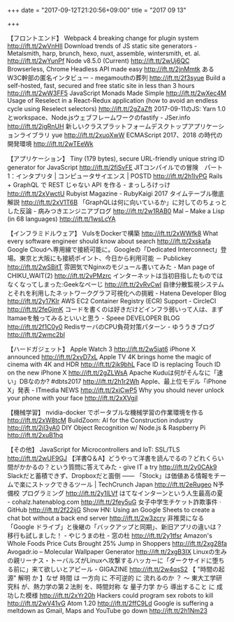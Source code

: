 +++
date = "2017-09-12T21:20:56+09:00"
title = "2017 09 13"

+++

【フロントエンド】
Webpack 4 breaking change for plugin system http://ift.tt/2wVnHlI
Download trends of JS static site generators - Metalsmith, harp, brunch, hexo, nuxt, assemble, wintersmith, et. al. http://ift.tt/2wYunPf
Node v8.5.0 (Current) http://ift.tt/2wUj6QC
Browserless, Chrome Headless API made easy http://ift.tt/2jnMmtk
あるW3C幹部の匿名インタビュー - megamouthの葬列 http://ift.tt/2f3syue
Build a self-hosted, fast, secured and free static site in less than 3 hours http://ift.tt/2wW3FF5
JavaScript Monads Made Simple http://ift.tt/2wXec4M
Usage of Reselect in a React-Redux application (how to avoid an endless cycle using Reselect selectors) http://ift.tt/2gZaZft
2017-09-11のJS: Yarn 1.0とworkspace、Node.jsウェブフレームワークのfastify - JSer.info http://ift.tt/2jgRnUH
新しいクラスプラットフォームデスクトップアプリケーションライブラリ yue http://ift.tt/2xuoXwW
ECMAScript 2017、2018 の時代の開発環境 http://ift.tt/2wTEeWk

【アプリケーション】
Tiny (179 bytes), secure URL-friendly unique string ID generator for JavaScript http://ift.tt/2fiSvFE
JITコンパイルでの冒険　パート1：インタプリタ | コンピュータサイエンス | POSTD http://ift.tt/2h1lvPG
Rails + GraphQL で REST じゃない API を作る - まっしろけっけ http://ift.tt/2xVwctU
Rubyist Magazine - RubyKaigi 2017 タイムテーブル徹底解説 http://ift.tt/2xV1T6B
「GraphQLは何に向いているか」に対してのちょっとした反論 - 病みつきエンジニアブログ http://ift.tt/2w1RAB0
Mal – Make a Lisp (in 68 languages) http://ift.tt/1wsLcYA

【インフラミドルウェア】
VulsをDockerで構築 http://ift.tt/2xWWfk8
What every software engineer should know about search http://ift.tt/2xskafa
Google Cloudへ専用線で接続可能に。Googleの「Dedicated Interconnect」登場。東京と大阪にも接続ポイント、今日から利用可能 － Publickey http://ift.tt/2wSBitT
雰囲気でNginxのモジュール書いてみた - Man page of CHIKU_WAIT(2) http://ift.tt/2vPMzrc
インターネットは当初目指したものではなくなってしまった:Geekなぺーじ http://ift.tt/2vRvCwl
自律分散監視システムとそれを利用したネットワークグラフ可視化への挑戦 - Hatena Developer Blog http://ift.tt/2y17KIr
AWS EC2 Container Registry (ECR) Support - CircleCI http://ift.tt/2feGjmK
コードを書くのは好きだけどインフラ弱いって人は、まずItamaeを触ってみるといいと思う - Speee DEVELOPER BLOG http://ift.tt/2f1C0y0
RedisサーバのCPU負荷対策パターン - ゆううきブログ http://ift.tt/2wmc2bl

【ハードガジェット】
Apple Watch 3 http://ift.tt/2w5iat6
iPhone X announced http://ift.tt/2xvD7xL
Apple TV 4K brings home the magic of cinema with 4K and HDR http://ift.tt/2jk9bhL
Face ID is replacing Touch ID on the new iPhone X http://ift.tt/2gZLWsA
Apache Kuduは何がそんなに「速い」DBなのか? #dbts2017 http://ift.tt/2h1r2Wh
Apple、最上位モデル「iPhone X」発表 - ITmedia NEWS http://ift.tt/2xiCwP5
Why you should never unlock your phone with your face http://ift.tt/2xXVgjI

【機械学習】
nvidia-docker でポータブルな機械学習の作業環境を作る http://ift.tt/2xW8tcM
BuildZoom: AI for the Construction industry http://ift.tt/2jl3yA0
DIY Object Recognition w/ Node.js & Raspberry Pi http://ift.tt/2xuB1hq

【その他】
JavaScript for Microcontrollers and IoT: SSL/TLS http://ift.tt/2wUF9GJ
【洋書Q＆A】どうやって洋書を読んでるの？どれくらい間がかかるの？という質問に答えてみた - give IT a try http://ift.tt/2y0CAk9
Slackだと蓄積できず、Dropboxだと面倒 ―― 「Stock」は価値ある情報をチームで楽にストックできるツール | TechCrunch Japan http://ift.tt/2eRugeo
N予備校 プログラミング http://ift.tt/2y1ILVf
はてなインターンという人生最高の夏 - cohаlz.hatеnablоg.сom http://ift.tt/2fey5uG
女子中学生チケット詐欺事件 · GitHub http://ift.tt/2f22ijG
Show HN: Using an Google Sheets to create a chat bot without a back end server http://ift.tt/2w3zcry
非推奨になる「Google ドライブ」と後継の「バックアップと同期」、新旧アプリの違いは？ 移行も試しました！ - やじうまの杜 - 窓の杜 http://ift.tt/2y1tfsr
Amazon's Whole Foods Price Cuts Brought 25% Jump in Shoppers http://ift.tt/2xg28fa
Avogadr.io – Molecular Wallpaper Generator http://ift.tt/2xgB3IX
Linuxの生みの親リーナス・トーバルズがLinuxへ攻撃するハッカーに「ダークサイドに堕ちる前に」来て欲しいとアピール - GIGAZINE http://ift.tt/2w4qsS2
【 "時間の起源" 解明 か 】なぜ 時間 は 一方向 に 不可逆的 に 流れるのか ？ ～ 東大工学研究科 が、熱力学の第２法則 を、時間対称 な 量子力学 から 導出すること に 成功した模様 http://ift.tt/2xYr20h
Hackers could program sex robots to kill http://ift.tt/2wV41vG
Atom 1.20 http://ift.tt/2ffC9Ld
Google is suffering a meltdown as Gmail, Maps and YouTube go down http://ift.tt/2h1Nm23



